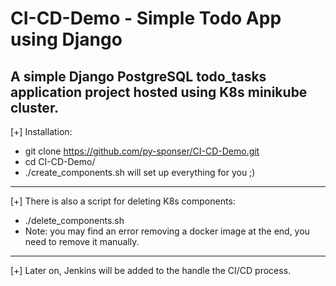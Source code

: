 # CI-CD-Demo - Simple Todo App using Django

A simple Django PostgreSQL todo_tasks application project hosted using K8s minikube cluster.
---
[+] Installation:
- git clone https://github.com/py-sponser/CI-CD-Demo.git
- cd CI-CD-Demo/
- ./create_components.sh will set up everything for you ;)
---
[+] There is also a script for deleting K8s components:
- ./delete_components.sh
- Note: you may find an error removing a docker image at the end, you need to remove it manually.
---
[+] Later on, Jenkins will be added to the handle the CI/CD process.

